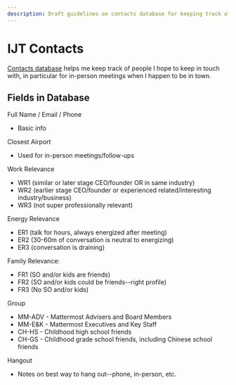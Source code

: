 ```yaml
---
description: Draft guidelines on contacts database for keeping track of key contacts
---
```


# IJT Contacts

[Contacts database](https://airtable.com/tbldcpptvGf0k7IFX/viw04NBDfthRtiRGr?blocks=hide) helps me keep track of people I hope to keep in touch with, in particular for in-person meetings when I happen to be in town. 

## Fields in Database

Full Name / Email / Phone

* Basic info

Closest Airport

* Used for in-person meetings/follow-ups 

Work Relevance 

* WR1 \(similar or later stage CEO/founder OR in same industry\) 
* WR2 \(earlier stage CEO/founder or experienced related/interesting industry/business\) 
* WR3 \(not super professionally relevant\) 

Energy Relevance 

* ER1 \(talk for hours, always energized after meeting\) 
* ER2 \(30-60m of conversation is neutral to energizing\) 
* ER3 \(conversation is draining\)  

Family Relevance: 

* FR1 \(SO and/or kids are friends\)
* FR2 \(SO and/or kids could be friends--right profile\)
* FR3 \(No SO and/or kids\) 

Group

* MM-ADV - Mattermost Advisers and Board Members 
* MM-E&K - Mattermost Executives and Key Staff
* CH-HS - Childhood high school friends 
* CH-GS - Childhood grade school friends, including Chinese school friends 

Hangout

* Notes on best way to hang out--phone, in-person, etc.







